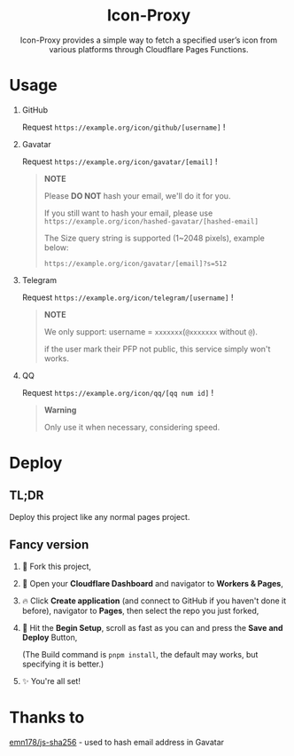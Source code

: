 
<h1 style="text-align: center">Icon-Proxy</h1>

<p style="text-align: center">Icon-Proxy provides a simple way to fetch a specified user’s icon from various platforms through Cloudflare Pages Functions.</p>

# Usage 

1. GitHub

   Request `https://example.org/icon/github/[username]` !

2. Gavatar

   Request `https://example.org/icon/gavatar/[email]` ! 

   > **NOTE**
   >
   > Please **DO NOT** hash your email, we'll do it for you.
   >
   > If you still want to hash your email, please use `https://example.org/icon/hashed-gavatar/[hashed-email]`
   >
   > The Size query string is supported (1~2048 pixels), example below:
   >
   > `https://example.org/icon/gavatar/[email]?s=512`
   
3. Telegram

   Request `https://example.org/icon/telegram/[username]` !

   > **NOTE**
   >
   > We only support: username = `xxxxxxx`(`@xxxxxxx` without `@`). 
   >
   > if the user mark their PFP not public, this service simply won't works.

4. QQ

   Request `https://example.org/icon/qq/[qq num id]` !

   > **Warning**
   >
   > Only use it when necessary, considering speed.

# Deploy

## TL;DR

Deploy this project like any normal pages project.

## Fancy version

1. 🍴 Fork this project,

2. 🏃 Open your **Cloudflare Dashboard** and navigator to **Workers & Pages**,

3. 🔥 Click **Create application** (and connect to GitHub if you haven't done it before), navigator to **Pages**, then select the repo you just forked,

4. 🚀 Hit the **Begin Setup**, scroll as fast as you can and press the **Save and Deploy** Button,

   (The Build command is `pnpm install`, the default may works, but specifying it is better.)

5. ✨ You're all set!

# Thanks to 

[emn178/js-sha256](ehttps://github.com/emn178/js-sha256) - used to hash email address in Gavatar

